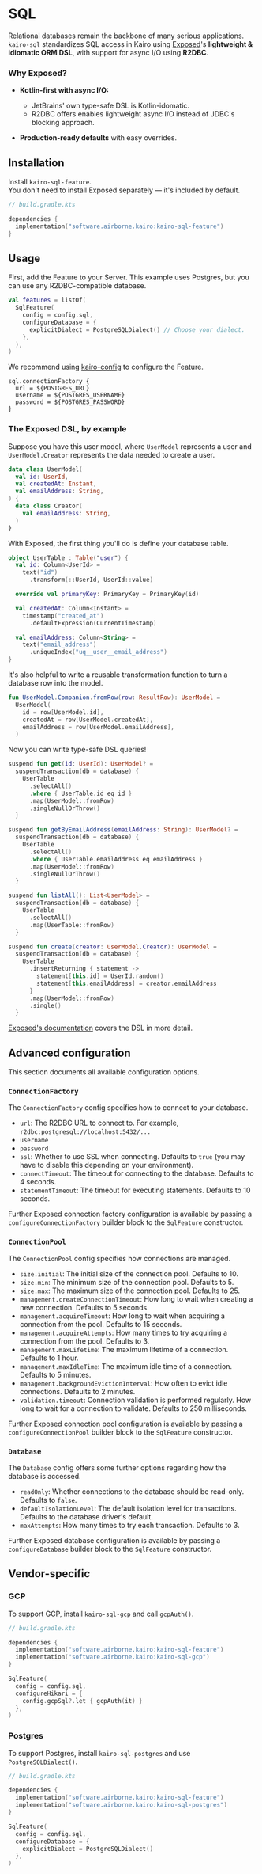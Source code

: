 # SQL

Relational databases remain the backbone of many serious applications.
`kairo-sql` standardizes SQL access in Kairo
using [Exposed](https://www.jetbrains.com/exposed/)'s **lightweight & idiomatic ORM DSL**,
with support for async I/O using **R2DBC**.

### Why Exposed?

- **Kotlin-first with async I/O:**
  - JetBrains' own type-safe DSL is Kotlin-idomatic.
  - R2DBC offers enables lightweight async I/O instead of JDBC's blocking approach.

- **Production-ready defaults** with easy overrides.

## Installation

Install `kairo-sql-feature`.\
You don't need to install Exposed separately —
it's included by default.

```kotlin
// build.gradle.kts

dependencies {
  implementation("software.airborne.kairo:kairo-sql-feature")
}
```

## Usage

First, add the Feature to your Server.
This example uses Postgres, but you can use any R2DBC-compatible database.

```kotlin
val features = listOf(
  SqlFeature(
    config = config.sql,
    configureDatabase = {
      explicitDialect = PostgreSQLDialect() // Choose your dialect.
    },
  ),
)
```

We recommend using [kairo-config](../kairo-config/README.md) to configure the Feature.

```hocon
sql.connectionFactory {
  url = ${POSTGRES_URL}
  username = ${POSTGRES_USERNAME}
  password = ${POSTGRES_PASSWORD}
}
```

### The Exposed DSL, by example

Suppose you have this user model,
where `UserModel` represents a user
and `UserModel.Creator` represents the data needed to create a user.

```kotlin
data class UserModel(
  val id: UserId,
  val createdAt: Instant,
  val emailAddress: String,
) {
  data class Creator(
    val emailAddress: String,
  )
}
```

With Exposed, the first thing you'll do is define your database table.

```kotlin
object UserTable : Table("user") {
  val id: Column<UserId> =
    text("id")
      .transform(::UserId, UserId::value)

  override val primaryKey: PrimaryKey = PrimaryKey(id)

  val createdAt: Column<Instant> =
    timestamp("created_at")
      .defaultExpression(CurrentTimestamp)

  val emailAddress: Column<String> =
    text("email_address")
      .uniqueIndex("uq__user__email_address")
}
```

It's also helpful to write a reusable transformation function
to turn a database row into the model.

```kotlin
fun UserModel.Companion.fromRow(row: ResultRow): UserModel =
  UserModel(
    id = row[UserModel.id],
    createdAt = row[UserModel.createdAt],
    emailAddress = row[UserModel.emailAddress],
  )
```

Now you can write type-safe DSL queries!

```kotlin
suspend fun get(id: UserId): UserModel? =
  suspendTransaction(db = database) {
    UserTable
      .selectAll()
      .where { UserTable.id eq id }
      .map(UserModel::fromRow)
      .singleNullOrThrow()
  }

suspend fun getByEmailAddress(emailAddress: String): UserModel? =
  suspendTransaction(db = database) {
    UserTable
      .selectAll()
      .where { UserTable.emailAddress eq emailAddress }
      .map(UserModel::fromRow)
      .singleNullOrThrow()
  }

suspend fun listAll(): List<UserModel> =
  suspendTransaction(db = database) {
    UserTable
      .selectAll()
      .map(UserTable::fromRow)
  }

suspend fun create(creator: UserModel.Creator): UserModel =
  suspendTransaction(db = database) {
    UserTable
      .insertReturning { statement ->
        statement[this.id] = UserId.random()
        statement[this.emailAddress] = creator.emailAddress
      }
      .map(UserModel::fromRow)
      .single()
  }
```

[Exposed's documentation](https://github.com/JetBrains/Exposed)
covers the DSL in more detail.

## Advanced configuration

This section documents all available configuration options.

### `ConnectionFactory`

The `ConnectionFactory` config specifies how to connect to your database.

- `url`: The R2DBC URL to connect to.
  For example, `r2dbc:postgresql://localhost:5432/...`
- `username`
- `password`
- `ssl`: Whether to use SSL when connecting.
  Defaults to `true` (you may have to disable this depending on your environment).
- `connectTimeout`: The timeout for connecting to the database.
  Defaults to 4 seconds.
- `statementTimeout`: The timeout for executing statements.
  Defaults to 10 seconds.

Further Exposed connection factory configuration is available
by passing a `configureConnectionFactory` builder block to the `SqlFeature` constructor.

### `ConnectionPool`

The `ConnectionPool` config specifies how connections are managed.

- `size.initial`: The initial size of the connection pool.
  Defaults to 10.
- `size.min`: The minimum size of the connection pool.
  Defaults to 5.
- `size.max`: The maximum size of the connection pool.
  Defaults to 25.
- `management.createConnectionTimeout`: How long to wait when creating a new connection.
  Defaults to 5 seconds.
- `management.acquireTimeout`: How long to wait when acquiring a connection from the pool.
  Defaults to 15 seconds.
- `management.acquireAttempts`: How many times to try acquiring a connection from the pool.
  Defaults to 3.
- `management.maxLifetime`: The maximum lifetime of a connection.
  Defaults to 1 hour.
- `management.maxIdleTime`: The maximum idle time of a connection.
  Defaults to 5 minutes.
- `management.backgroundEvictionInterval`: How often to evict idle connections.
  Defaults to 2 minutes.
- `validation.timeout`: Connection validation is performed regularly.
  How long to wait for a connection to validate.
  Defaults to 250 milliseconds.

Further Exposed connection pool configuration is available
by passing a `configureConnectionPool` builder block to the `SqlFeature` constructor.

### `Database`

The `Database` config offers some further options regarding how the database is accessed.

- `readOnly`: Whether connections to the database should be read-only.
  Defaults to `false`.
- `defaultIsolationLevel`: The default isolation level for transactions.
  Defaults to the database driver's default.
- `maxAttempts`: How many times to try each transaction.
  Defaults to 3.

Further Exposed database configuration is available
by passing a `configureDatabase` builder block to the `SqlFeature` constructor.

## Vendor-specific

### GCP

To support GCP, install `kairo-sql-gcp` and call `gcpAuth()`.

```kotlin
// build.gradle.kts

dependencies {
  implementation("software.airborne.kairo:kairo-sql-feature")
  implementation("software.airborne.kairo:kairo-sql-gcp")
}
```

```kotlin
SqlFeature(
  config = config.sql,
  configureHikari = {
    config.gcpSql?.let { gcpAuth(it) }
  },
)
```

### Postgres

To support Postgres, install `kairo-sql-postgres` and use `PostgreSQLDialect()`.

```kotlin
// build.gradle.kts

dependencies {
  implementation("software.airborne.kairo:kairo-sql-feature")
  implementation("software.airborne.kairo:kairo-sql-postgres")
}
```

```kotlin
SqlFeature(
  config = config.sql,
  configureDatabase = {
    explicitDialect = PostgreSQLDialect()
  },
)
```
